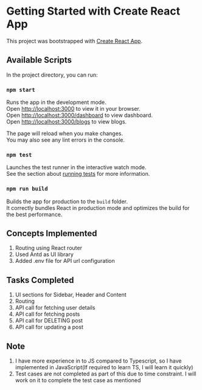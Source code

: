 # Getting Started with Create React App

This project was bootstrapped with [Create React App](https://github.com/facebook/create-react-app).

## Available Scripts

In the project directory, you can run:

### `npm start`

Runs the app in the development mode.\
Open [http://localhost:3000](http://localhost:3000) to view it in your browser.\
Open [http://localhost:3000/dashboard](http://localhost:3000/dashboard) to view dashboard.\
Open [http://localhost:3000/blogs](http://localhost:3000/blogs) to view blogs.

The page will reload when you make changes.\
You may also see any lint errors in the console.

### `npm test`

Launches the test runner in the interactive watch mode.\
See the section about [running tests](https://facebook.github.io/create-react-app/docs/running-tests) for more information.

### `npm run build`

Builds the app for production to the `build` folder.\
It correctly bundles React in production mode and optimizes the build for the best performance.


## Concepts Implemented
1. Routing using React router
2. Used Antd as UI library
3. Added .env file for API url configuration

## Tasks Completed
1. UI sections for Sidebar, Header and Content
2. Routing
3. API call for fetching user details
4. API call for fetching posts
5. API call for DELETING post
6. API call for updating a post


## Note
1. I have more experience in to JS compared to Typescript, so I have implemented in JavaScript(If required to learn TS, I will learn it quickly)
2. Test cases are not completed as part of this due to time constraint. I will work on it to complete the test case as mentioned